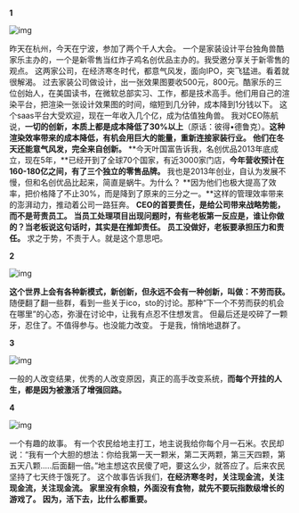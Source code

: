 **1**

![img](https://mmbiz.qpic.cn/mmbiz_jpg/Eia1pKbzLGbS2nTwMWrHcsuIHvmuHflkxMp2Hnk6iaM2Zvff2Z7wUIVqjsYVk4dibVCRVOU2dgrV7DxJYic9ibXvbDw/640?tp=webp&wxfrom=5&wx_lazy=1&wx_co=1)

昨天在杭州，今天在宁波，参加了两个千人大会。
一个是家装设计平台独角兽酷家乐主办的，一个是新零售当红炸子鸡名创优品主办的。我受邀分享关于新零售的观点。
这两家公司，在经济寒冬时代，都意气风发，面向IPO，突飞猛进。看着就很解渴。
过去家装公司做设计，出一张效果图要收500元，800元。酷家乐的三位创始人，在美国读书，在微软总部实习、工作，都是技术高手。他们用自己的渲染平台，把渲染一张设计效果图的时间，缩短到几分钟，成本降到1分钱以下。
这个saas平台大受欢迎，现在一年收入几个亿，成为估值独角兽。
我对CEO陈航说，**一切的创新，本质上都是成本降低了30%以上**（原话：彼得•德鲁克）。**这种渲染效率带来的成本降低，有机会用巨大的能量，重新连接家装行业。**
**他们在冬天还能意气风发，完全来自创新。**
**今天叶国富告诉我，名创优品2013年底成立，现在5年，**已经开到了全球70个国家，有近3000家门店，**今年营收预计在160-180亿之间，有了三个独立的零售品牌。**
我也是2013年创业，自认为发展不慢，但和名创优品比起来，简直是蜗牛。为什么？
**因为他们也极大提高了效率，把价格降了不止30%，而是降到了原来的三分之一。**这样的管理效率带来的澎湃动力，推动着公司一路狂奔。
**CEO的首要责任，是给公司带来战略势能，而不是苛责员工。**
**当员工处理项目出现问题时，有些老板第一反应是，谁让你做的？当老板说这句话时，其实是在推卸责任。**
**员工没做好，老板要承担压力和责任。**
求之于势，不责于人。就是这个意思吧。

**2**

![img](https://mmbiz.qpic.cn/mmbiz_jpg/Eia1pKbzLGbS2nTwMWrHcsuIHvmuHflkxS8RxANfqyICVVGyNvN8gAyicVeGAgRbOhiacaawk5u3oKdNkgZJ1OSrg/640?tp=webp&wxfrom=5&wx_lazy=1&wx_co=1)

**这个世界上会有各种新模式，新创新，但永远不会有一种创新，叫做：不劳而获。**
随便翻了翻一些群，看到一些关于ico，sto的讨论。那种“下一个不劳而获的机会在哪里”的心态，弥漫在讨论中，让我有点忍不住想发言。
但最后还是咬碎了一颗牙，忍住了。不值得参与。也没能力改变。
于是我，悄悄地退群了。

**3**

![img](https://mmbiz.qpic.cn/mmbiz_png/Eia1pKbzLGbS2nTwMWrHcsuIHvmuHflkxxJKFV4tERH5iaWHspS4Q7xC8805H7qDibWeib6KIKsDfOE9MEvgX15YWA/640?tp=webp&wxfrom=5&wx_lazy=1&wx_co=1)

一般的人改变结果，优秀的人改变原因，真正的高手改变系统，**而每个开挂的人生，都是因为被激活了增强回路。**

**4**

![img](https://mmbiz.qpic.cn/mmbiz_jpg/Eia1pKbzLGbS2nTwMWrHcsuIHvmuHflkxsxNCP6D8Dlr284HpA6xrkRgX93jkicknWI9uYzzYiaJl83ADw3cjSricQ/640?tp=webp&wxfrom=5&wx_lazy=1&wx_co=1)

一个有趣的故事。
有一个农民给地主打工，地主说我给你每个月一石米。农民却说：“我有一个大胆的想法：你给我第一天一颗米，第二天两颗，第三天四颗，第五天八颗.....后面翻一倍。”地主想这农民傻了吧，要这么少，就答应了。后来农民坚持了七天终于饿死了。
这个故事告诉我们，**在经济寒冬时，关注现金流，关注现金流，关注现金流。**
**家里没有余粮，外面没有食物，就先不要玩指数级增长的游戏了。**
**因为，活下去，比什么都重要。**